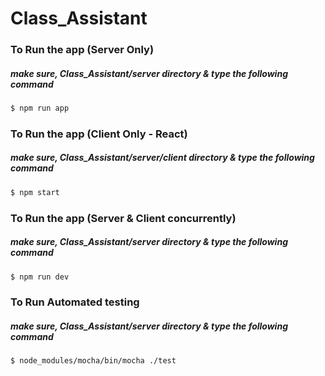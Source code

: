 # Class_Assistant

### To Run the app (Server Only)

##### make sure, Class_Assistant/server directory & type the following command

```sh
$ npm run app
```

### To Run the app (Client Only - React)

##### make sure, Class_Assistant/server/client directory & type the following command

```sh
$ npm start
```

### To Run the app (Server & Client concurrently)

##### make sure, Class_Assistant/server directory & type the following command

```sh
$ npm run dev
```

### To Run Automated testing

##### make sure, Class_Assistant/server directory & type the following command

```sh
$ node_modules/mocha/bin/mocha ./test
```
